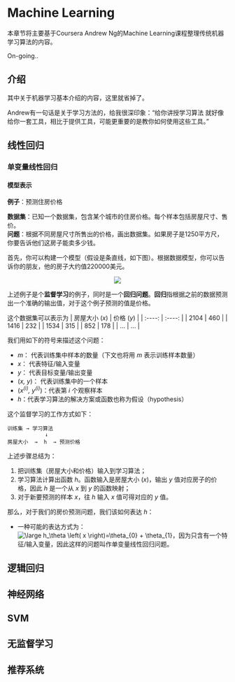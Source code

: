 # Machine Learning

本章节将主要基于Coursera Andrew Ng的Machine Learning课程整理传统机器学习算法的内容。

On-going..

## 介绍
其中关于机器学习基本介绍的内容，这里就省掉了。

Andrew有一句话是关于学习方法的，给我很深印象：“给你讲授学习算法 就好像给你一套工具，相比于提供工具，可能更重要的是教你如何使用这些工具。”

## 线性回归
### 单变量线性回归
#### 模型表示
**例子**：预测住房价格

**数据集**：已知一个数据集，包含某个城市的住房价格。每个样本包括房屋尺寸、售价。<br/>
**问题**：根据不同房屋尺寸所售出的价格，画出数据集。如果房子是1250平方尺，你要告诉他们这房子能卖多少钱。

首先，你可以构建一个模型（假设是条直线，如下图）。根据数据模型，你可以告诉你的朋友，他的房子大约值220000美元。
<p align="center">
<img src="https://raw.githubusercontent.com/fengdu78/Coursera-ML-AndrewNg-Notes/master/images/8e76e65ca7098b74a2e9bc8e9577adfc.png" />
</p>

上述例子是个**监督学习**的例子，同时是一个**回归问题**。**回归**指根据之前的数据预测出一个准确的输出值，对于这个例子预测的值是价格。

这个数据集可以表示为
| 房屋大小 (_x_) | 价格 (_y_) |
| :----: | :----: |
| 2104 | 460 |
| 1416 | 232 |
| 1534 | 315 |
| 852  | 178 |
| ...  | ... |

我们用如下的符号来描述这个问题：
* _m_： 代表训练集中样本的数量（下文也将用 _m_ 表示训练样本数量）
* _x_： 代表特征/输入变量
* _y_： 代表目标变量/输出变量
* (_x, y_)： 代表训练集中的一个样本
* (_x<sup>(i)</sup>, y<sup>(i)</sup>_)：代表第 _i_ 个观察样本
* _h_：代表学习算法的解决方案或函数也称为假设（hypothesis）

这个监督学习的工作方式如下：
```
训练集 → 学习算法
            ↓
房屋大小  →  h  → 预测价格
```

上述步骤总结为：
1. 把训练集（房屋大小和价格）输入到学习算法；
2. 学习算法计算出函数 _h_。函数输入是房屋大小 (_x_)，输出 _y_ 值对应房子的价格，因此 _h_ 是一个从 _x_ 到 _y_ 的函数映射；
3. 对于新要预测的样本 _x_，往 _h_ 输入 _x_ 值可得对应的 _y_ 值。

那么，对于我们的房价预测问题，我们该如何表达 _h_：
* 一种可能的表达方式为：<img src="https://latex.codecogs.com/gif.latex?\inline&space;\dpi{150}&space;\large&space;h_\theta&space;\left(&space;x&space;\right)=\theta_{0}&space;&plus;&space;\theta_{1}" title="\large h_\theta \left( x \right)=\theta_{0} + \theta_{1}" />，因为只含有一个特征/输入变量，因此这样的问题叫作单变量线性回归问题。

## 逻辑回归

## 神经网络

## SVM

## 无监督学习

## 推荐系统
